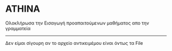 # ATHINA
Ολοκλήρωσα την Εισαγωγή  προαπαιτούμενων  μαθήματος απο την γραμματεία



----
Δεν είμαι σίγουρη αν το αρχείο αντικειμέμου είναι όντως τα File 
